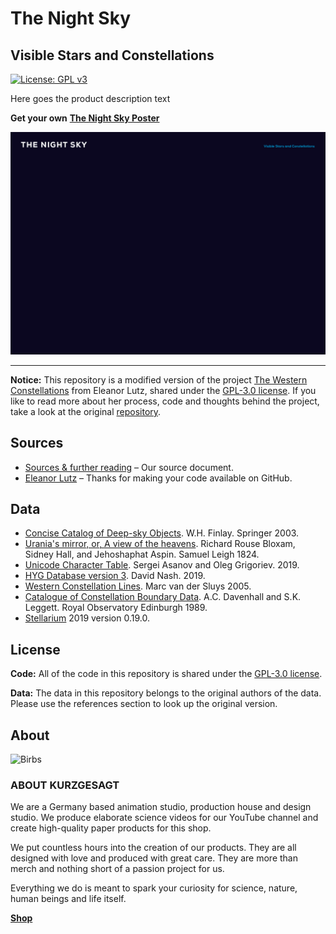 # The Night Sky

## Visible Stars and Constellations

[![License: GPL v3](https://img.shields.io/badge/License-GPL%20v3-blue.svg?style=flat-square)](https://www.gnu.org/licenses/gpl-3.0)

Here goes the product description text

**Get your own** [**The Night Sky Poster**](https://shop.kurzgesagt.org/)


![Snapshot of final product](./readme_figures/finished_design.jpg)

------

**Notice:** This repository is a modified version of the project [The Western Constellations](https://github.com/eleanorlutz/western_constellations_atlas_of_space) from Eleanor Lutz, shared under the [GPL-3.0 license](https://www.gnu.org/licenses/gpl-3.0). If you like to read more about her process, code and thoughts behind the project, take a look at the original [repository](https://github.com/eleanorlutz/western_constellations_atlas_of_space).


<a name="sources"/>

## Sources

- [Sources & further reading](https://kgs.link/nightsky) – Our source document.
- [Eleanor Lutz](https://github.com/eleanorlutz) – Thanks for making your code available on GitHub.


<a name="data"/>

## Data

- [Concise Catalog of Deep-sky Objects](https://www.springer.com/us/book/9781852338510). W.H. Finlay. Springer 2003.
- [Urania's mirror, or, A view of the heavens](https://www.loc.gov/item/2013645050/). Richard Rouse Bloxam, Sidney Hall, and Jehoshaphat Aspin. Samuel Leigh 1824.
- [Unicode Character Table](https://unicode-table.com/en/). Sergei Asanov and Oleg Grigoriev. 2019.
- [HYG Database version 3](http://www.astronexus.com/hyg). David Nash. 2019.
- [Western Constellation Lines](http://hemel.waarnemen.com/download/#cetera). Marc van der Sluys 2005.
- [Catalogue of Constellation Boundary Data](http://cdsarc.u-strasbg.fr/viz-bin/Cat?VI/49#sRM2.2). A.C. Davenhall and S.K. Leggett. Royal Observatory Edinburgh 1989.
- [Stellarium](https://stellarium.org/) 2019 version 0.19.0.


<a name="license"/>

## License

**Code:** All of the code in this repository is shared under the [GPL-3.0 license](https://www.gnu.org/licenses/gpl-3.0).

**Data:** The data in this repository belongs to the original authors of the data. Please use the references section to look up the original version. 


<a name="about"/>

## About
![Birbs](https://cdn.shopify.com/s/files/1/0252/6822/4088/files/Banner_About_2048x.jpg?v=1627225649)


### **ABOUT KURZGESAGT**

We are a Germany based animation studio, production house and design studio. We produce elaborate science videos for our YouTube channel and create high-quality paper products for this shop.

We put countless hours into the creation of our products. They are all designed with love and produced with great care. They are more than merch and nothing short of a passion project for us.

Everything we do is meant to spark your curiosity for science, nature, human beings and life itself.


[**Shop**](https://shop.kurzgesagt.org/)
